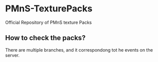 # PMnS-TexturePacks
Official Repository of PMnS texture Packs

## How to check the packs?
There are multiple branches, and it correspondong tot he events on the server.
